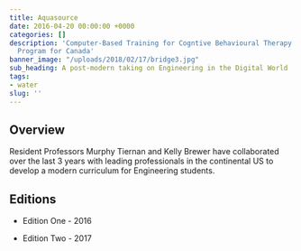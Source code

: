 ```yaml
---
title: Aquasource
date: 2016-04-20 00:00:00 +0000
categories: []
description: 'Computer-Based Training for Cogntive Behavioural Therapy: An Addictions
  Program for Canada'
banner_image: "/uploads/2018/02/17/bridge3.jpg"
sub_heading: A post-modern taking on Engineering in the Digital World
tags:
- water
slug: ''
---
```


## Overview

Resident Professors Murphy Tiernan and Kelly Brewer have collaborated over the last 3 years with leading professionals in the continental US to develop a modern curriculum for Engineering students.

## Editions

* Edition One - 2016

* Edition Two - 2017
